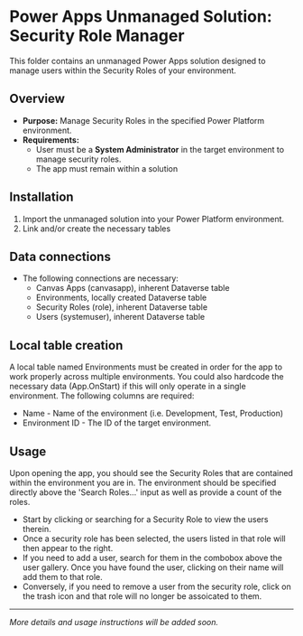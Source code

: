 # Power Apps Unmanaged Solution: Security Role Manager

This folder contains an unmanaged Power Apps solution designed to manage users within the Security Roles of your environment.

## Overview

- **Purpose:** Manage Security Roles in the specified Power Platform environment.
- **Requirements:**  
  - User must be a **System Administrator** in the target environment to manage security roles.
  - The app must remain within a solution

## Installation

1. Import the unmanaged solution into your Power Platform environment.
2. Link and/or create the necessary tables

## Data connections

- The following connections are necessary:
  - Canvas Apps (canvasapp), inherent Dataverse table
  - Environments, locally created Dataverse table
  - Security Roles (role), inherent Dataverse table
  - Users (systemuser), inherent Dataverse table

## Local table creation

A local table named Environments must be created in order for the app to work properly across multiple environments.  You could also hardcode the necessary data (App.OnStart) if this will only operate in a single environment.  The following columns are required:
  - Name - Name of the environment (i.e. Development, Test, Production)
  - Environment ID - The ID of the target environment.

## Usage

Upon opening the app, you should see the Security Roles that are contained within the environment you are in.  The environment should be specified directly above the 'Search Roles...' input as well as provide a count of the roles.
  - Start by clicking or searching for a Security Role to view the users therein.
  - Once a security role has been selected, the users listed in that role will then appear to the right.
  - If you need to add a user, search for them in the combobox above the user gallery.  Once you have found the user, clicking on their name will add them to that role.
  - Conversely, if you need to remove a user from the security role, click on the trash icon and that role will no longer be assoicated to them.

---

*More details and usage instructions will be added soon.*
